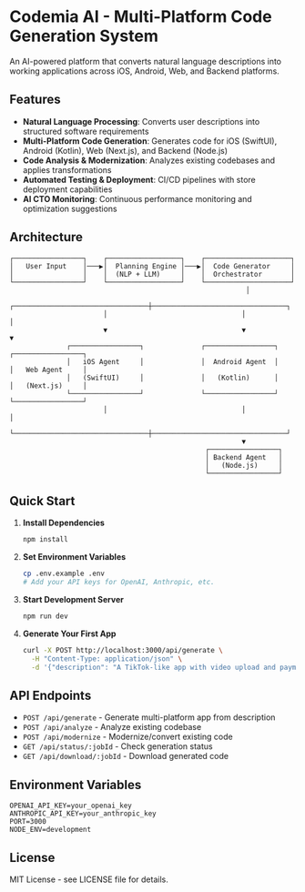 # Codemia AI - Multi-Platform Code Generation System

An AI-powered platform that converts natural language descriptions into working applications across iOS, Android, Web, and Backend platforms.

## Features

- **Natural Language Processing**: Converts user descriptions into structured software requirements
- **Multi-Platform Code Generation**: Generates code for iOS (SwiftUI), Android (Kotlin), Web (Next.js), and Backend (Node.js)
- **Code Analysis & Modernization**: Analyzes existing codebases and applies transformations
- **Automated Testing & Deployment**: CI/CD pipelines with store deployment capabilities
- **AI CTO Monitoring**: Continuous performance monitoring and optimization suggestions

## Architecture

```
┌─────────────────┐    ┌──────────────────┐    ┌─────────────────────┐
│   User Input    │───▶│  Planning Engine │───▶│  Code Generator     │
│                 │    │  (NLP + LLM)     │    │  Orchestrator       │
└─────────────────┘    └──────────────────┘    └─────────────────────┘
                                                          │
                       ┌─────────────────────────────────┼─────────────────────────────────┐
                       │                                 │                                 │
                       ▼                                 ▼                                 ▼
              ┌─────────────────┐              ┌─────────────────┐              ┌─────────────────┐
              │   iOS Agent     │              │  Android Agent  │              │   Web Agent     │
              │   (SwiftUI)     │              │   (Kotlin)      │              │   (Next.js)     │
              └─────────────────┘              └─────────────────┘              └─────────────────┘
                       │                                 │                                 │
                       └─────────────────────────────────┼─────────────────────────────────┘
                                                         ▼
                                                ┌─────────────────┐
                                                │ Backend Agent   │
                                                │   (Node.js)     │
                                                └─────────────────┘
```

## Quick Start

1. **Install Dependencies**
   ```bash
   npm install
   ```

2. **Set Environment Variables**
   ```bash
   cp .env.example .env
   # Add your API keys for OpenAI, Anthropic, etc.
   ```

3. **Start Development Server**
   ```bash
   npm run dev
   ```

4. **Generate Your First App**
   ```bash
   curl -X POST http://localhost:3000/api/generate \
     -H "Content-Type: application/json" \
     -d '{"description": "A TikTok-like app with video upload and payments"}'
   ```

## API Endpoints

- `POST /api/generate` - Generate multi-platform app from description
- `POST /api/analyze` - Analyze existing codebase
- `POST /api/modernize` - Modernize/convert existing code
- `GET /api/status/:jobId` - Check generation status
- `GET /api/download/:jobId` - Download generated code

## Environment Variables

```
OPENAI_API_KEY=your_openai_key
ANTHROPIC_API_KEY=your_anthropic_key
PORT=3000
NODE_ENV=development
```

## License

MIT License - see LICENSE file for details.
